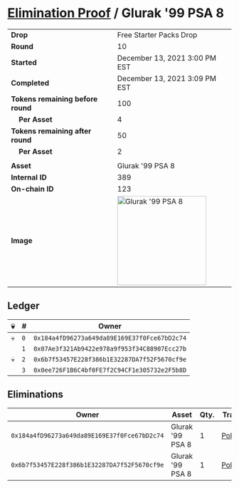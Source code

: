 # [Elimination Proof](./readme.md) / Glurak &#039;99 PSA 8

|||
|---|---|
| **Drop** | Free Starter Packs Drop |
| **Round** | 10 |
| **Started** | December 13, 2021 3:00 PM EST |
| **Completed** | December 13, 2021 3:09 PM EST |
| **Tokens remaining before round** | 100 |
| **&nbsp;&nbsp;&nbsp;&nbsp;Per Asset** | 4 |
| **Tokens remaining after round** | 50 |
| **&nbsp;&nbsp;&nbsp;&nbsp;Per Asset** | 2 |
| | |
| **Asset** | Glurak &#039;99 PSA 8 |
| **Internal ID** | 389 |
| **On-chain ID** | 123 |
| **Image** | <img src="https://tcdn.blokpax.com/95048cbb-7e66-4ffd-8437-1b35fa7f821c/9a7dea486da88ad1def0d2dbd55ebbffc6fc4a0dca63c958a62a7a721b655363.jpg" height="200" alt="Glurak &#039;99 PSA 8" /> |

## Ledger

| 💀 | # | Owner |
| --- | --- | --- |
| 💀 | `0` | `0x184a4fD96273a649da89E169E37f0Fce67bD2c74` |
|  | `1` | `0x07Ae3f321Ab9422e978a9f953f34C88907Ecc27b` |
| 💀 | `2` | `0x6b7f53457E228f386b1E32287DA7f52F5670cf9e` |
|  | `3` | `0x0ee726F1B6C4bf0FE7f2C94CF1e305732e2F5b8D` |


## Eliminations

| Owner | Asset | Qty. | Transaction |
| --- | --- | --- | --- |
| `0x184a4fD96273a649da89E169E37f0Fce67bD2c74` | Glurak '99 PSA 8 | 1 | [Polygonscan](https://polygonscan.com/tx/0x9c760a1ef98d1dbeb4213d22601069afc053e070c89dc094f6cfb6b6d49874fc) |
| `0x6b7f53457E228f386b1E32287DA7f52F5670cf9e` | Glurak '99 PSA 8 | 1 | [Polygonscan](https://polygonscan.com/tx/0xa862e5efc8f51bcec17207e5eb8e085ec09f64e4bebb4696f28fc82b239b7235) |
